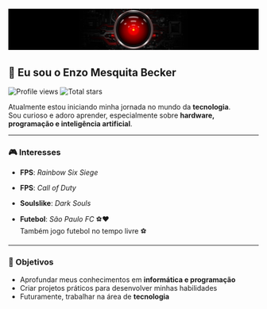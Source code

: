 ![.](banner.jpg)


## 👋 Eu sou o Enzo Mesquita Becker

![Profile views](https://komarev.com/ghpvc/?username=enzombecker)
![Total stars](https://img.shields.io/github/stars/enzombecker?style=social)

Atualmente estou iniciando minha jornada no mundo da **tecnologia**.  
Sou curioso e adoro aprender, especialmente sobre **hardware, programação e inteligência artificial**.

---

### 🎮 Interesses

- **FPS**: *Rainbow Six Siege*  

- **FPS**: *Call of Duty*  

- **Soulslike**: *Dark Souls*  

- **Futebol**: *São Paulo FC* ⚽❤️  
Também jogo futebol no tempo livre ⚽  

---

### 🚀 Objetivos

- Aprofundar meus conhecimentos em **informática e programação**
- Criar projetos práticos para desenvolver minhas habilidades
- Futuramente, trabalhar na área de **tecnologia**


